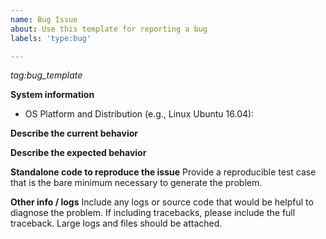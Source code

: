 ```yaml
---
name: Bug Issue
about: Use this template for reporting a bug
labels: 'type:bug'

---
```


<em>tag:bug_template</em>

**System information**
- OS Platform and Distribution (e.g., Linux Ubuntu 16.04):

**Describe the current behavior**

**Describe the expected behavior**

**Standalone code to reproduce the issue**
Provide a reproducible test case that is the bare minimum necessary to generate
the problem.

**Other info / logs** Include any logs or source code that would be helpful to
diagnose the problem. If including tracebacks, please include the full
traceback. Large logs and files should be attached.
